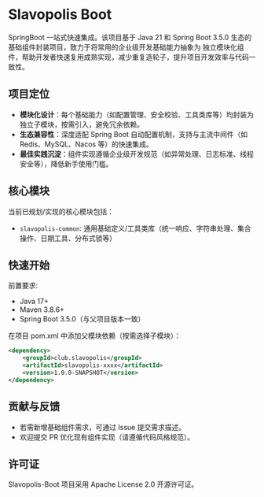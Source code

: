# Slavopolis Boot

SpringBoot 一站式快速集成。该项目基于 Java 21 和 Spring Boot 3.5.0 生态的基础组件封装项目，致力于将常用的企业级开发基础能力抽象为 独立模块化组件，帮助开发者快速复用成熟实现，减少重复造轮子，提升项目开发效率与代码一致性。

## 项目定位

* **模块化设计**：每个基础能力（如配置管理、安全校验、工具类库等）均封装为独立子模块，按需引入，避免冗余依赖。
* **生态兼容性**：深度适配 Spring Boot 自动配置机制，支持与主流中间件（如 Redis、MySQL、Nacos 等）的快速集成。
* **最佳实践沉淀**：组件实现遵循企业级开发规范（如异常处理、日志标准、线程安全等），降低新手使用门槛。

## 核心模块

当前已规划/实现的核心模块包括：

* `slavopolis-common`: 通用基础定义/工具类库（统一响应、字符串处理、集合操作、日期工具、分布式锁等）

## 快速开始

前置要求:

* Java 17+
* Maven 3.8.6+
* Spring Boot 3.5.0（与父项目版本一致）

在项目 pom.xml 中添加父模块依赖（按需选择子模块）：

```xml
<dependency>
    <groupId>club.slavopolis</groupId>
    <artifactId>slavopolis-xxxx</artifactId>
    <version>1.0.0-SNAPSHOT</version>
</dependency>
```

## 贡献与反馈

* 若需新增基础组件需求，可通过 Issue 提交需求描述。
* 欢迎提交 PR 优化现有组件实现（请遵循代码风格规范）。

## 许可证

Slavopolis-Boot 项目采用 Apache License 2.0 开源许可证。